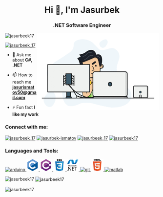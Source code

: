 
<h1 align="center">Hi 👋, I'm Jasurbek</h1>
<h3 align="center">.NET Software Engineer</h3>
<img align="right" alt="Coding" width="400" src="https://raw.githubusercontent.com/rajpratyush/rajpratyush/master/me_1.gif">

<p align="left"> <img src="https://komarev.com/ghpvc/?username=jasurbeek17&label=Profile%20views&color=0e75b6&style=flat" alt="jasurbeek17" /> </p>

<p align="left"> <a href="https://twitter.com/jasurbeek_17" target="blank"><img src="https://img.shields.io/twitter/follow/jasurbeek_17?logo=twitter&style=for-the-badge" alt="jasurbeek_17" /></a> </p>

- 💬 Ask me about **C#, .NET**

- 📫 How to reach me **jasurismatov50@gmail.com**

- ⚡ Fun fact **I like my work**

<h3 align="left">Connect with me:</h3>
<p align="left">
<a href="https://twitter.com/jasurbeek_17" target="blank"><img align="center" src="https://raw.githubusercontent.com/rahuldkjain/github-profile-readme-generator/master/src/images/icons/Social/twitter.svg" alt="jasurbeek_17" height="30" width="40" /></a>
<a href="https://linkedin.com/in/jasurbek-ismatov" target="blank"><img align="center" src="https://raw.githubusercontent.com/rahuldkjain/github-profile-readme-generator/master/src/images/icons/Social/linked-in-alt.svg" alt="jasurbek-ismatov" height="30" width="40" /></a>
<a href="https://instagram.com/jasurbeek_17" target="blank"><img align="center" src="https://raw.githubusercontent.com/rahuldkjain/github-profile-readme-generator/master/src/images/icons/Social/instagram.svg" alt="jasurbeek_17" height="30" width="40" /></a>
<a href="https://www.leetcode.com/jasurbeek17" target="blank"><img align="center" src="https://raw.githubusercontent.com/rahuldkjain/github-profile-readme-generator/master/src/images/icons/Social/leet-code.svg" alt="jasurbeek17" height="30" width="40" /></a>
</p>

<h3 align="left">Languages and Tools:</h3>
<p align="left"> <a href="https://www.arduino.cc/" target="_blank" rel="noreferrer"> <img src="https://cdn.worldvectorlogo.com/logos/arduino-1.svg" alt="arduino" width="40" height="40"/> </a> <a href="https://www.cprogramming.com/" target="_blank" rel="noreferrer"> <img src="https://raw.githubusercontent.com/devicons/devicon/master/icons/c/c-original.svg" alt="c" width="40" height="40"/> </a> <a href="https://www.w3schools.com/cs/" target="_blank" rel="noreferrer"> <img src="https://raw.githubusercontent.com/devicons/devicon/master/icons/csharp/csharp-original.svg" alt="csharp" width="40" height="40"/> </a> <a href="https://www.w3schools.com/css/" target="_blank" rel="noreferrer"> <img src="https://raw.githubusercontent.com/devicons/devicon/master/icons/css3/css3-original-wordmark.svg" alt="css3" width="40" height="40"/> </a> <a href="https://dotnet.microsoft.com/" target="_blank" rel="noreferrer"> <img src="https://raw.githubusercontent.com/devicons/devicon/master/icons/dot-net/dot-net-original-wordmark.svg" alt="dotnet" width="40" height="40"/> </a> <a href="https://git-scm.com/" target="_blank" rel="noreferrer"> <img src="https://www.vectorlogo.zone/logos/git-scm/git-scm-icon.svg" alt="git" width="40" height="40"/> </a> <a href="https://www.w3.org/html/" target="_blank" rel="noreferrer"> <img src="https://raw.githubusercontent.com/devicons/devicon/master/icons/html5/html5-original-wordmark.svg" alt="html5" width="40" height="40"/> </a> <a href="https://www.mathworks.com/" target="_blank" rel="noreferrer"> <img src="https://upload.wikimedia.org/wikipedia/commons/2/21/Matlab_Logo.png" alt="matlab" width="40" height="40"/> </a> </p>

<p><img align="left" src="https://github-readme-stats.vercel.app/api/top-langs?username=jasurbeek17&show_icons=true&locale=en&layout=compact" alt="jasurbeek17" /></p>

<p>&nbsp;<img align="center" src="https://github-readme-stats.vercel.app/api?username=jasurbeek17&show_icons=true&locale=en" alt="jasurbeek17" /></p>

<p><img align="center" src="https://github-readme-streak-stats.herokuapp.com/?user=jasurbeek17&" alt="jasurbeek17" /></p>
